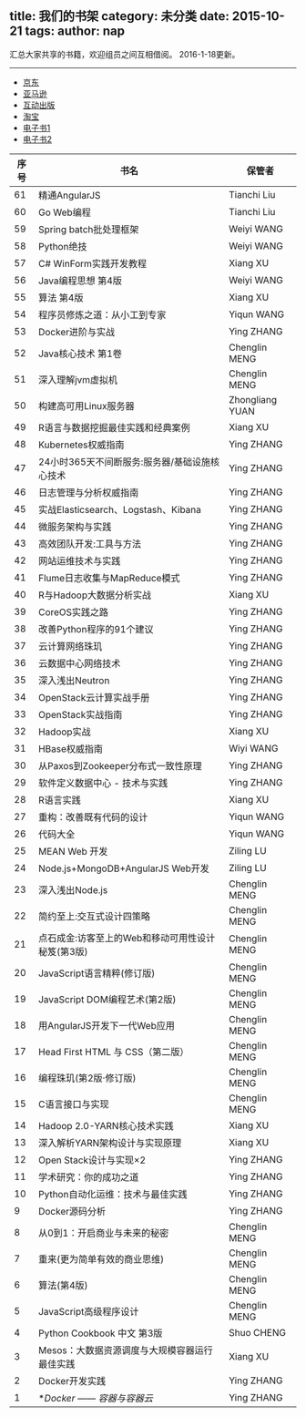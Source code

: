 title: 我们的书架
category: 未分类
date: 2015-10-21
tags:
author: nap
---
汇总大家共享的书籍，欢迎组员之间互相借阅。
2016-1-18更新。

<!--more-->

---

- [京东](http://www.jd.com/)
- [亚马逊](http://www.amazon.cn/)
- [互动出版](http://www.china-pub.com/)
- [淘宝](http://www.taobao.com/)
- [电子书1](http://www.allitebooks.com/)
- [电子书2](http://www.salttiger.com/)

|序号| 书名                                                 | 保管者          |
|----|------------------------------------------------------|-----------------|
| 61 | 精通AngularJS                                        | Tianchi Liu     |
| 60 | Go Web编程                                           | Tianchi Liu     |
| 59 | Spring batch批处理框架                               | Weiyi WANG      |
| 58 | Python绝技                                           | Weiyi WANG      |
| 57 | C# WinForm实践开发教程                               | Xiang XU        |
| 56 | Java编程思想 第4版                                   | Weiyi WANG      |
| 55 | 算法 第4版                                           | Xiang XU        |
| 54 | 程序员修炼之道：从小工到专家                         | Yiqun WANG      |
| 53 | Docker进阶与实战                                     | Ying ZHANG      |
| 52 | Java核心技术 第1卷                                   | Chenglin MENG   |
| 51 | 深入理解jvm虚拟机                                    | Chenglin MENG   |
| 50 | 构建高可用Linux服务器                                | Zhongliang YUAN |
| 49 | R语言与数据挖掘最佳实践和经典案例                    | Xiang XU        |
| 48 | Kubernetes权威指南                                   | Ying ZHANG      |
| 47 | 24小时365天不间断服务:服务器/基础设施核心技术        | Ying ZHANG      |
| 46 | 日志管理与分析权威指南                               | Ying ZHANG      |
| 45 | 实战Elasticsearch、Logstash、Kibana                  | Ying ZHANG      |
| 44 | 微服务架构与实践                                     | Ying ZHANG      |  
| 43 | 高效团队开发:工具与方法                              | Ying ZHANG      |   
| 42 | 网站运维技术与实践                                   | Ying ZHANG      |  
| 41 | Flume日志收集与MapReduce模式                         | Ying ZHANG      |
| 40 | R与Hadoop大数据分析实战                              | Xiang XU        |
| 39 | CoreOS实践之路                                       | Ying ZHANG      |
| 38 | 改善Python程序的91个建议                             | Ying ZHANG      |
| 37 | 云计算网络珠玑                                       | Ying ZHANG      |
| 36 | 云数据中心网络技术                                   | Ying ZHANG      |
| 35 | 深入浅出Neutron                                      | Ying ZHANG      |
| 34 | OpenStack云计算实战手册                              | Ying ZHANG      |
| 33 | OpenStack实战指南                                    | Ying ZHANG      |
| 32 | Hadoop实战                                           | Xiang XU        |
| 31 | HBase权威指南                                        | Wiyi WANG       |
| 30 | 从Paxos到Zookeeper分布式一致性原理                   | Ying ZHANG      |
| 29 | 软件定义数据中心 - 技术与实践                        | Ying ZHANG      |
| 28 | R语言实践                                            | Xiang XU        |
| 27 | 重构：改善既有代码的设计                             | Yiqun WANG      |
| 26 | 代码大全                                             | Yiqun WANG      |
| 25 | MEAN Web 开发                                        | Ziling LU       |
| 24 | Node.js+MongoDB+AngularJS Web开发                    | Ziling LU       |
| 23 | 深入浅出Node.js                                      | Chenglin MENG   |
| 22 | 简约至上:交互式设计四策略                            | Chenglin MENG   |
| 21 | 点石成金:访客至上的Web和移动可用性设计秘笈(第3版)    | Chenglin MENG   |
| 20 | JavaScript语言精粹(修订版)                           | Chenglin MENG   |
| 19 | JavaScript DOM编程艺术(第2版)                        | Chenglin MENG   |
| 18 | 用AngularJS开发下一代Web应用                         | Chenglin MENG   |
| 17 | Head First HTML 与 CSS（第二版）                     | Chenglin MENG   |
| 16 | 编程珠玑(第2版·修订版)                               | Chenglin MENG   |
| 15 | C语言接口与实现                                      | Chenglin MENG   |
| 14 | Hadoop 2.0-YARN核心技术实践                          | Xiang XU        |
| 13 | 深入解析YARN架构设计与实现原理                       | Xiang XU        |
| 12 | Open Stack设计与实现×2                               | Ying ZHANG      |
| 11 | 学术研究：你的成功之道                               | Ying ZHANG      |
| 10 | Python自动化运维：技术与最佳实践                     | Ying ZHANG      |
| 9  | Docker源码分析                                       | Ying ZHANG      |
| 8  | 从0到1：开启商业与未来的秘密                         | Chenglin MENG   |
| 7  | 重来(更为简单有效的商业思维)                         | Chenglin MENG   |
| 6  | 算法(第4版)                                          | Chenglin MENG   |
| 5  | JavaScript高级程序设计                               | Chenglin MENG   |
| 4  | Python Cookbook 中文 第3版                           | Shuo CHENG      |
| 3  | Mesos：大数据资源调度与大规模容器运行最佳实践        | Xiang XU        |
| 2  | Docker开发实践                                       | Ying ZHANG      |
| 1  | **Docker —— 容器与容器云*                            | Ying ZHANG      |
